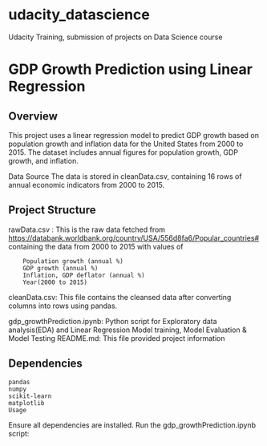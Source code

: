# udacity_datascience
Udacity Training, submission of projects on Data Science  course

# **GDP Growth Prediction using Linear Regression**

## Overview

This project uses a linear regression model to predict GDP growth based on population growth and inflation data for the United States from 2000 to 2015. The dataset includes annual figures for population growth, GDP growth, and inflation.

Data Source
The data is stored in cleanData.csv, containing 16 rows of annual economic indicators from 2000 to 2015.

## Project Structure

rawData.csv : 
This is the raw data fetched from https://databank.worldbank.org/country/USA/556d8fa6/Popular_countries#
containing the data from 2000 to 2015 with values of 

        Population growth (annual %)
        GDP growth (annual %)
        Inflation, GDP deflator (annual %)
        Year(2000 to 2015)

cleanData.csv: This file contains the cleansed data after converting columns into rows using pandas.

gdp_growthPrediction.ipynb: Python script for Exploratory data analysis(EDA) 
                      and Linear Regression Model training, Model Evaluation & Model Testing
README.md: This file provided project information

## **Dependencies**

    pandas
    numpy
    scikit-learn
    matplotlib
    Usage
Ensure all dependencies are installed.
Run the gdp_growthPrediction.ipynb script: